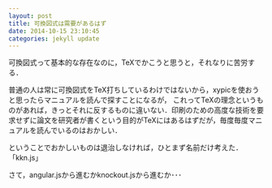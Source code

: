 ```yaml
---
layout: post
title: 可換図式は需要があるはず
date: 2014-10-15 23:10:45
categories: jekyll update
---
```

可換図式って基本的な存在なのに，TeXでかこうと思うと，それなりに苦労する．

普通の人は常に可換図式をTeX打ちしているわけではないから，xypicを使おうと思ったらマニュアルを読んで探すことになるが，
これってTeXの理念というものがあれば，きっとそれに反するものに違いない．印刷のための高度な技術を要求せずに論文を研究者が書くという目的がTeXにはあるはずだが，毎度毎度マニュアルを読んでいるのはおかしい．

ということでおかしいものは退治しなければ，ひとまず名前だけ考えた．「kkn.js」

さて，angular.jsから進むかknockout.jsから進むか･･･
